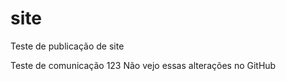 # site
 Teste de publicação de site

 Teste de comunicação 123
 Não vejo essas alterações no GitHub
 
